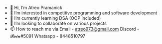- 👋 Hi, I’m Atreo Pramanick
- 👀 I’m interested in competitive programming and software development
- 🌱 I’m currently learning DSA (OOP included)
- 💞️ I’m looking to collaborate on various projects
- 📫 How to reach me via 
Email - atreo973@gmail.com
Discord - 𝓡𝓮𝓲𝓷#5091
Whatsapp - 8448510797

<!---
AtreoP/AtreoP is a ✨ special ✨ repository because its `README.md` (this file) appears on your GitHub profile.
You can click the Preview link to take a look at your changes.
--->
